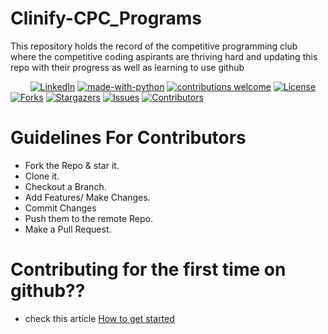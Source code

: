 # Clinify-CPC_Programs
This repository holds the record of the competitive programming club where the competitive coding aspirants are thriving hard and updating this repo with their progress as well as learning to use github

&nbsp;&nbsp;&nbsp;&nbsp;&nbsp;&nbsp;&nbsp;
[![LinkedIn](https://img.shields.io/badge/-LinkedIn-black.svg?style=flat-square&logo=linkedin&colorB=555)](https://www.linkedin.com/in/shubham-sen-gupta-932297178)
[![made-with-python](https://img.shields.io/badge/Made%20with-Python-1f425f.svg)](https://www.python.org/)
[![contributions welcome](https://img.shields.io/badge/contributions-welcome-brightgreen.svg?style=flat)](https://github.com/Clinify-Open-Sauce/CPC-Programs/blob/main/Contributing.md)
[![License](https://img.shields.io/github/license/Clinify-Open-Sauce/CPC-Programs?logo=github)](https://github.com/Clinify-Open-Sauce/CPC-Programs/blob/main/LICENSE)
[![Forks](https://img.shields.io/github/forks/Clinify-Open-Sauce/CPC-Programs?logo=github)](https://github.com/Clinify-Open-Sauce/CPC-Programs/network/members)
[![Stargazers](https://img.shields.io/github/stars/Clinify-Open-Sauce/CPC-Programs?logo=github)](https://github.com/Clinify-Open-Sauce/CPC-Programs/stargazers)
[![Issues](https://img.shields.io/github/issues/Clinify-Open-Sauce/CPC-Programs?logo=github)](https://github.com/Clinify-Open-Sauce/CPC-Programs/issues)
[![Contributors](https://img.shields.io/github/contributors/Clinify-Open-Sauce/CPC-Programs?logo=github)](https://github.com/Clinify-Open-Sauce/CPC-Programs/blob/main/Contributing.md)

# Guidelines For Contributors 

   * Fork the Repo & star it.
   * Clone it.
   * Checkout a Branch.
   * Add Features/ Make Changes.
   * Commit Changes
   * Push them to the remote Repo.
   * Make a Pull Request.

# Contributing for the first time on github??

- check this article [How to get started](https://github.com/Clinify-Open-Sauce/CPC-Programs/blob/main/Contributing.md)
